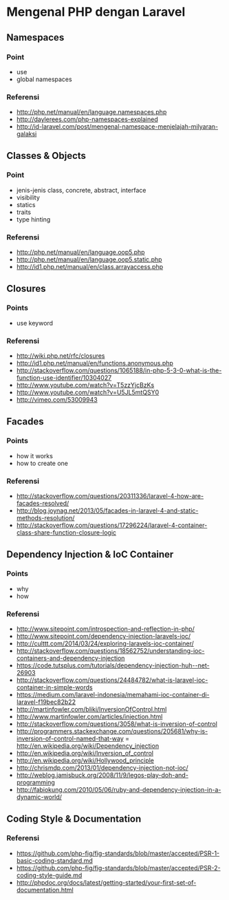 # Mengenal PHP dengan Laravel

## Namespaces

### Point
- use
- global namespaces

### Referensi
- http://php.net/manual/en/language.namespaces.php
- http://daylerees.com/php-namespaces-explained
- http://id-laravel.com/post/mengenal-namespace-menjelajah-milyaran-galaksi

## Classes & Objects
### Point
- jenis-jenis class, concrete, abstract, interface
- visibility
- statics
- traits
- type hinting

### Referensi
- http://php.net/manual/en/language.oop5.php
- http://php.net/manual/en/language.oop5.static.php
- http://id1.php.net/manual/en/class.arrayaccess.php

## Closures
### Points
- use keyword

### Referensi
- http://wiki.php.net/rfc/closures
- http://id1.php.net/manual/en/functions.anonymous.php
- http://stackoverflow.com/questions/1065188/in-php-5-3-0-what-is-the-function-use-identifier/10304027
- http://www.youtube.com/watch?v=T5zzYjcBzKs
- http://www.youtube.com/watch?v=U5JL5mtQSY0
- http://vimeo.com/53009943

## Facades

### Points
- how it works
- how to create one

### Referensi

- http://stackoverflow.com/questions/20311336/laravel-4-how-are-facades-resolved/
- http://blog.joynag.net/2013/05/facades-in-laravel-4-and-static-methods-resolution/
- http://stackoverflow.com/questions/17296224/laravel-4-container-class-share-function-closure-logic

## Dependency Injection & IoC Container

### Points
- why
- how

### Referensi
- http://www.sitepoint.com/introspection-and-reflection-in-php/
- http://www.sitepoint.com/dependency-injection-laravels-ioc/
- http://culttt.com/2014/03/24/exploring-laravels-ioc-container/
- http://stackoverflow.com/questions/18562752/understanding-ioc-containers-and-dependency-injection
- https://code.tutsplus.com/tutorials/dependency-injection-huh--net-26903
- http://stackoverflow.com/questions/24484782/what-is-laravel-ioc-container-in-simple-words
- https://medium.com/laravel-indonesia/memahami-ioc-container-di-laravel-f19bec82b22
- http://martinfowler.com/bliki/InversionOfControl.html
- http://www.martinfowler.com/articles/injection.html
- http://stackoverflow.com/questions/3058/what-is-inversion-of-control
- http://programmers.stackexchange.com/questions/205681/why-is-inversion-of-control-named-that-way
= http://en.wikipedia.org/wiki/Dependency_injection
- http://en.wikipedia.org/wiki/Inversion_of_control
- http://en.wikipedia.org/wiki/Hollywood_principle
- http://chrismdp.com/2013/01/dependency-injection-not-ioc/
- http://weblog.jamisbuck.org/2008/11/9/legos-play-doh-and-programming
- http://fabiokung.com/2010/05/06/ruby-and-dependency-injection-in-a-dynamic-world/

 
## Coding Style & Documentation

### Referensi
- https://github.com/php-fig/fig-standards/blob/master/accepted/PSR-1-basic-coding-standard.md
- https://github.com/php-fig/fig-standards/blob/master/accepted/PSR-2-coding-style-guide.md
- http://phpdoc.org/docs/latest/getting-started/your-first-set-of-documentation.html 

